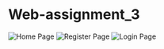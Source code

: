 # Web-assignment_3
![Home Page](https://github.com/judesonleo/Web-assignment_3/assets/77841006/32db2eaa-b8c2-43b9-9903-7c7bdea2fe38)
![Register Page](https://github.com/judesonleo/Web-assignment_3/assets/77841006/016d03a5-f35e-4044-9719-256669f786e4)
![Login Page](https://github.com/judesonleo/Web-assignment_3/assets/77841006/f937a708-b7ce-4cad-bc4f-2123a8078a20)
